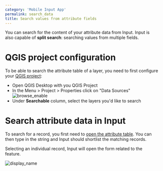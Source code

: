 ```yaml
---
category: 'Mobile Input App'
permalink: search_data
title: Search values from attribute fields
---
```


You can search for the content of your attribute data from Input. Input is also capable of **split search**: searching values from multiple fields.

# QGIS project configuration

To be able to search the attribute table of a layer, you need to first configure your [QGIS project](https://docs.qgis.org/3.10/en/docs/user_manual/introduction/qgis_configuration.html?highlight=properties#data-sources-properties):

- Open QGIS Desktop with you QGIS Project
- In the Menu > Project > Properties click on "Data Sources"
![browse_enable](../images/qgis_data_sources.png)
- Under **Searchable** column, select the layers you'd like to search

# Search attribute data in Input

To search for a record, you first need to [open the attribute table](/howto/browse_data.html). You can then type in the string and Input should shortlist the matching records.

Selecting an individual record, Input will open the form related to the feature.

![display_name](../images/input_search_data.png)
